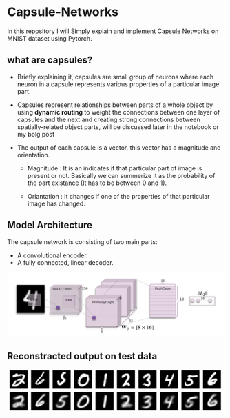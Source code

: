 [//]: # (Image References)

[image1]: ./images/recon.png "Reconstracted image"
[image2]: ./images/encoder_architecture.png "Encoder"

# Capsule-Networks
In this repository I will Simply explain and implement Capsule Networks on MNIST dataset using Pytorch.


## what are capsules?

* Briefly explaining it, capsules are small group of neurons where each neuron in a capsule represents various properties of a particular image part.
* Capsules represent relationships between parts of a whole object by using **dynamic routing** to weight the connections between one layer of capsules and the next and creating strong connections between spatially-related object parts, will be discussed later in the notebook or my bolg post

* The output of each capsule is a vector, this vector has a magnitude and orientation.
    * Magnitude : It is an indicates if that particular part of image is present or not. Basically we can summerize it as the probability of the part existance (It has to be between 0 and 1). 
    
    * Oriantation : It changes if one of the properties of that particular image has changed.


## Model Architecture

The capsule network is consisting of two main parts:

* A convolutional encoder.
* A fully connected, linear decoder.

![Encoder][image2]


## Reconstracted output on test data

![Reconstracted image][image1]





